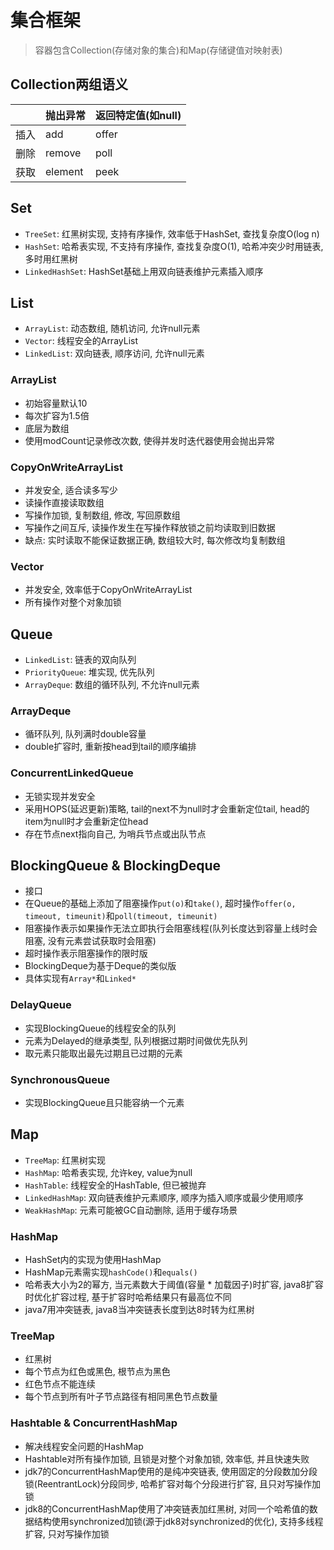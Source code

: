 # 集合框架

> 容器包含Collection(存储对象的集合)和Map(存储键值对映射表)

## Collection两组语义

| | 抛出异常 | 返回特定值(如null) |
| - | - | - |
| 插入 | add | offer |
| 删除 | remove | poll |
| 获取 | element | peek |

## Set

- `TreeSet`: 红黑树实现, 支持有序操作, 效率低于HashSet, 查找复杂度O(log n)
- `HashSet`: 哈希表实现, 不支持有序操作, 查找复杂度O(1), 哈希冲突少时用链表, 多时用红黑树
- `LinkedHashSet`: HashSet基础上用双向链表维护元素插入顺序

## List

- `ArrayList`: 动态数组, 随机访问, 允许null元素
- `Vector`: 线程安全的ArrayList
- `LinkedList`: 双向链表, 顺序访问, 允许null元素

### ArrayList

- 初始容量默认10
- 每次扩容为1.5倍
- 底层为数组
- 使用modCount记录修改次数, 使得并发时迭代器使用会抛出异常

### CopyOnWriteArrayList

- 并发安全, 适合读多写少
- 读操作直接读取数组
- 写操作加锁, 复制数组, 修改, 写回原数组
- 写操作之间互斥, 读操作发生在写操作释放锁之前均读取到旧数据
- 缺点: 实时读取不能保证数据正确, 数组较大时, 每次修改均复制数组

### Vector

- 并发安全, 效率低于CopyOnWriteArrayList
- 所有操作对整个对象加锁

## Queue

- `LinkedList`: 链表的双向队列
- `PriorityQueue`: 堆实现, 优先队列
- `ArrayDeque`: 数组的循环队列, 不允许null元素

### ArrayDeque

- 循环队列, 队列满时double容量
- double扩容时, 重新按head到tail的顺序编排

### ConcurrentLinkedQueue

- 无锁实现并发安全
- 采用HOPS(延迟更新)策略, tail的next不为null时才会重新定位tail, head的item为null时才会重新定位head
- 存在节点next指向自己, 为哨兵节点或出队节点

## BlockingQueue & BlockingDeque

- 接口
- 在Queue的基础上添加了阻塞操作`put(o)`和`take()`, 超时操作`offer(o, timeout, timeunit)`和`poll(timeout, timeunit)`
- 阻塞操作表示如果操作无法立即执行会阻塞线程(队列长度达到容量上线时会阻塞, 没有元素尝试获取时会阻塞)
- 超时操作表示阻塞操作的限时版
- BlockingDeque为基于Deque的类似版
- 具体实现有`Array*`和`Linked*`

### DelayQueue

- 实现BlockingQueue的线程安全的队列
- 元素为Delayed的继承类型, 队列根据过期时间做优先队列
- 取元素只能取出最先过期且已过期的元素

### SynchronousQueue

- 实现BlockingQueue且只能容纳一个元素

## Map

- `TreeMap`: 红黑树实现
- `HashMap`: 哈希表实现, 允许key, value为null
- `HashTable`: 线程安全的HashTable, 但已被抛弃
- `LinkedHashMap`: 双向链表维护元素顺序, 顺序为插入顺序或最少使用顺序
- `WeakHashMap`: 元素可能被GC自动删除, 适用于缓存场景

### HashMap

- HashSet内的实现为使用HashMap
- HashMap元素需实现`hashCode()`和`equals()`
- 哈希表大小为2的幂方, 当元素数大于阈值(容量 * 加载因子)时扩容, java8扩容时优化扩容过程, 基于扩容时哈希结果只有最高位不同
- java7用冲突链表, java8当冲突链表长度到达8时转为红黑树

### TreeMap

- 红黑树
- 每个节点为红色或黑色, 根节点为黑色
- 红色节点不能连续
- 每个节点到所有叶子节点路径有相同黑色节点数量

### Hashtable & ConcurrentHashMap

- 解决线程安全问题的HashMap
- Hashtable对所有操作加锁, 且锁是对整个对象加锁, 效率低, 并且快速失败
- jdk7的ConcurrentHashMap使用的是纯冲突链表, 使用固定的分段数加分段锁(ReentrantLock)分段同步, 哈希扩容对每个分段进行扩容, 且只对写操作加锁
- jdk8的ConcurrentHashMap使用了冲突链表加红黑树, 对同一个哈希值的数据结构使用synchronized加锁(源于jdk8对synchronized的优化), 支持多线程扩容, 只对写操作加锁